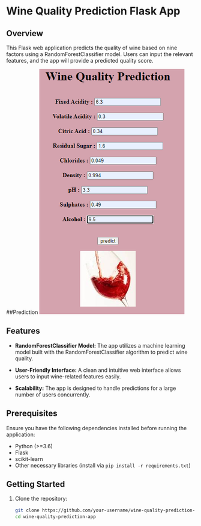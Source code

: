 # Wine Quality Prediction Flask App

## Overview

This Flask web application predicts the quality of wine based on nine factors using a RandomForestClassifier model. Users can input the relevant features, and the app will provide a predicted quality score.

##Prediction
<img src="https://github.com/SARDARJI222/wine_quality_predict/blob/master/demo.png">
## Features

- **RandomForestClassifier Model:** The app utilizes a machine learning model built with the RandomForestClassifier algorithm to predict wine quality.

- **User-Friendly Interface:** A clean and intuitive web interface allows users to input wine-related features easily.

- **Scalability:** The app is designed to handle predictions for a large number of users concurrently.

## Prerequisites

Ensure you have the following dependencies installed before running the application:

- Python (>=3.6)
- Flask
- scikit-learn
- Other necessary libraries (install via `pip install -r requirements.txt`)

## Getting Started

1. Clone the repository:

   ```bash
   git clone https://github.com/your-username/wine-quality-prediction-app.git
   cd wine-quality-prediction-app
